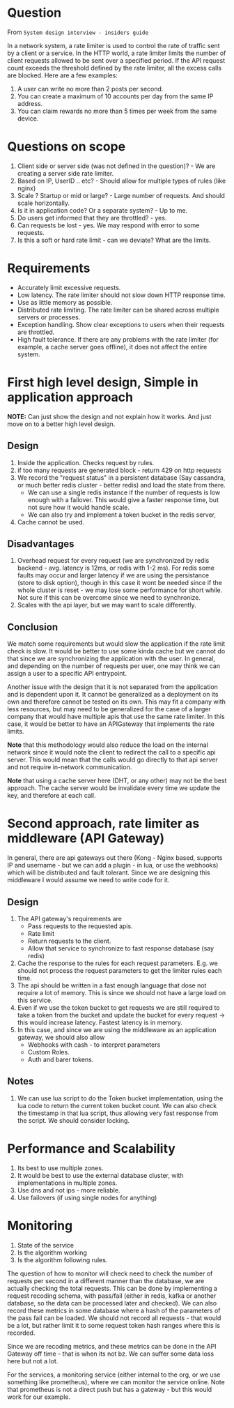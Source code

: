 # Question
From `System design interview - insiders guide`

In a network system, a rate limiter is used to control the rate of traffic sent by a client or a
service. In the HTTP world, a rate limiter limits the number of client requests allowed to be
sent over a specified period. If the API request count exceeds the threshold defined by the
rate limiter, all the excess calls are blocked. Here are a few examples:

1. A user can write no more than 2 posts per second.
1. You can create a maximum of 10 accounts per day from the same IP address.
1. You can claim rewards no more than 5 times per week from the same device.

# Questions on scope

1. Client side or server side (was not defined in the question)? - We are creating a server side rate limiter.
1. Based on IP, UserID .. etc? - Should allow for multiple types of rules (like nginx)
1. Scale ? Startup or mid or large? - Large number of requests. And should scale horizontally.
1. Is it in application code? Or a separate system? - Up to me.
1. Do users get informed that they are throttled? - yes.
1. Can requests be lost - yes. We may respond with error to some requests.
1. Is this a soft or hard rate limit - can we deviate? What are the limits.

# Requirements

- Accurately limit excessive requests.
- Low latency. The rate limiter should not slow down HTTP response time.
- Use as little memory as possible.
- Distributed rate limiting. The rate limiter can be shared across multiple servers or processes.
- Exception handling. Show clear exceptions to users when their requests are throttled.
- High fault tolerance. If there are any problems with the rate limiter (for example, a cache server goes offline), it does not affect the entire system.

# First high level design, Simple in application approach

**NOTE:** Can just show the design and not explain how it works. And just move on to a better high level design.

## Design

1. Inside the application. Checks request by rules.
1. if too many requests are generated block - return 429 on http requests
1. We record the "request status" in a persistent database (Say cassandra, or much better redis cluster - better redis) and load the state from there.
    * We can use a single redis instance if the number of requests is low enough with a failover. This would give a faster response time, but not sure how it would handle scale.
    * We can also try and implement a token bucket in the redis server, 
1. Cache cannot be used.

## Disadvantages

1. Overhead request for every request (we are synchronized by redis backend - avg. latency is 12ms, or redis with 1-2 ms). For redis some faults may occur and larger latency if we are using the persistance (store to disk option), though in this case it wont be needed since if the whole cluster is reset - we may lose some performance for short while. Not sure if this can be overcome since we need to synchronize.
1. Scales with the api layer, but we may want to scale differently.
## Conclusion

We match some requirements but would slow the application if the rate limit check is slow. It would
be better to use some kinda cache but we cannot do that since we are synchronizing the application with the user.
In general, and depending on the number of requests per user, one may think we can assign a user to a specific API entrypoint.

Another issue with the design that it is not separated from the application and is dependent upon it. It cannot be generalized as a deployment on its own and therefore cannot be tested on its own. This may fit a company with less resources, but may need to be generalized for the case of a larger company that would have multiple apis that use the same rate limiter. In this case, it would be better to have an APIGateway that implements the rate limits.

**Note** that this methodology would also reduce the load on the internal network since it would note the client to redirect the call to a specific api server. This would mean that the calls would go directly to that api server and not require in-network communication.

**Note** that using a cache server here (DHT, or any other) may not be the best approach. The cache server would be invalidate every time we update the key, and therefore at each call.

# Second approach, rate limiter as middleware (API Gateway)

In general, there are api gateways out there (Kong - Nginx based, supports IP and username - but we can add a plugin - in lua, or use the webhooks) which will be distributed and fault tolerant. Since we are designing this middleware I would assume we need to write code for it.

## Design

1. The API gateway's requirements are
   - Pass requests to the requested apis.
   - Rate limit
   - Return requests to the client.
   - Allow that service to synchronize to fast response database (say redis)
1. Cache the response to the rules for each request parameters. E.g. we should not process the request parameters to get the limiter rules each time.
1. The api should be written in a fast enough language that dose not require a lot of memory. This is since we should not have a large load on this service.
1. Even if we use the token bucket to get requests we are still required to take a token from the bucket and update the bucket for every request -> this would increase latency. Fastest latency is in memory.
1. In this case, and since we are using the middleware as an application gateway, we should also allow
   - Webhooks with cash - to interpret parameters
   - Custom Roles.
   - Auth and barer tokens.

## Notes
1. We can use lua script to do the Token bucket implementation, using the lua code to return the current token bucket count. We can also check the timestamp in that lua script, thus allowing very fast response from the script. We should consider locking.

# Performance and Scalability
1. Its best to use multiple zones.
1. It would be best to use the external database cluster, with implementations in multiple zones.
1. Use dns and not ips - more reliable.
1. Use failovers (if using single nodes for anything)

# Monitoring
1. State of the service
1. Is the algorithm working
1. Is the algorithm following rules.

The question of how to monitor will check need to check the number of requests per second in a different manner than the database, we are actually checking the total requests. This can be done by implementing a request recoding schema, with pass/fail (either in redis, kafka or another database, so the data can be processed later and checked). We can also record these metrics in some database where a hash of the parameters of the pass fail can be loaded. We should not record all requests - that would be a lot, but rather limit it to some request token hash ranges where this is recorded.

Since we are recoding metrics, and these metrics can be done in the API Gateway off time - that is when its not bz. We can suffer some data loss here but not a lot.

For the services, a monitoring service (either internal to the org, or we use something like prometheus), where we can monitor the service online. Note that prometheus is not a direct push but has a gateway - but this would work for our example.